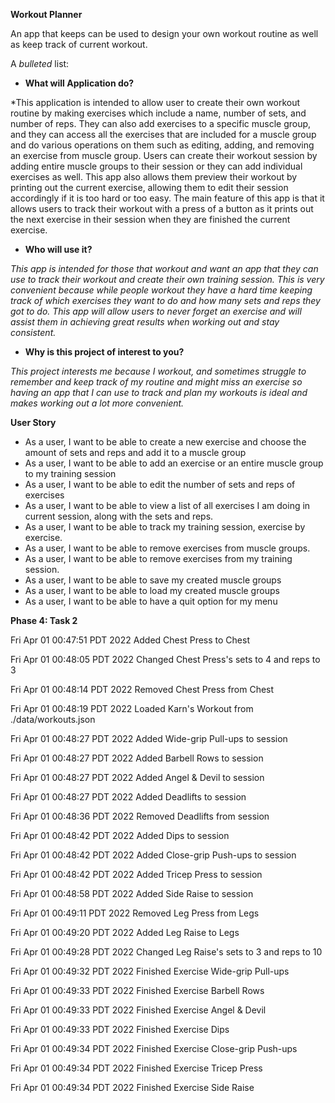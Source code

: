**Workout Planner**

An app that keeps can be used to design your own workout routine as well as keep track of
current workout. 

A *bulleted* list:
- **What will Application do?**

*This application is intended to allow user to create their own workout routine 
by making exercises which include a name, number of sets, and number of reps. They can also add
exercises to a specific muscle group, and they can access all the exercises that are
included for a muscle group and do various operations on them such as editing, adding, and removing an exercise 
from muscle group. 
Users can create their workout session by adding entire muscle groups to their session
or they can add individual exercises as well. This app also allows them preview their workout by printing out the 
current exercise, allowing 
them to edit their session accordingly if it is too hard or too easy. The main feature of this app is that it 
allows users
to track their workout with a press of a button as it prints out the next exercise in their session when they are 
finished the current exercise. 

- **Who will use it?**

*This app is intended for those that workout and want an app that they can use to 
track their workout and create their own training session. This is very convenient because while people
workout they have a hard time keeping track of which exercises they want to do and how many sets and reps they
got to do. 
This app will allow users to never forget an exercise and will assist them in achieving great results when working out 
and stay consistent.*

- **Why is this project of interest to you?**

*This project interests me because I workout, and sometimes struggle to remember and keep track of
my routine and might miss an exercise so having an app that I can use to track and plan my workouts is ideal and makes 
working out a lot more convenient.*

**User Story**

- As a user, I want to be able to create a new exercise and choose the amount of sets and reps and add it to a 
muscle group
- As a user, I want to be able to add an exercise or an entire muscle group to my training session
- As a user, I want to be able to edit the number of sets and reps of exercises 
- As a user, I want to be able to view a list of all exercises I am doing in current session,
along with the sets and reps.
- As a user, I want to be able to track my training session, exercise by exercise.
- As a user, I want to be able to remove exercises from muscle groups.
- As a user, I want to be able to remove exercises from my training session.
- As a user, I want to be able to save my created muscle groups
- As a user, I want to be able to load my created muscle groups
- As a user, I want to be able to have a quit option for my menu

**Phase 4: Task 2**

Fri Apr 01 00:47:51 PDT 2022
Added Chest Press to Chest


Fri Apr 01 00:48:05 PDT 2022
Changed Chest Press's sets to 4 and reps to 3


Fri Apr 01 00:48:14 PDT 2022
Removed Chest Press from Chest


Fri Apr 01 00:48:19 PDT 2022
Loaded Karn's Workout from ./data/workouts.json


Fri Apr 01 00:48:27 PDT 2022
Added Wide-grip Pull-ups to session


Fri Apr 01 00:48:27 PDT 2022
Added Barbell Rows to session


Fri Apr 01 00:48:27 PDT 2022
Added Angel & Devil to session


Fri Apr 01 00:48:27 PDT 2022
Added Deadlifts to session


Fri Apr 01 00:48:36 PDT 2022
Removed Deadlifts from session


Fri Apr 01 00:48:42 PDT 2022
Added Dips to session


Fri Apr 01 00:48:42 PDT 2022
Added Close-grip Push-ups to session


Fri Apr 01 00:48:42 PDT 2022
Added Tricep Press to session


Fri Apr 01 00:48:58 PDT 2022
Added Side Raise to session


Fri Apr 01 00:49:11 PDT 2022
Removed Leg Press from Legs


Fri Apr 01 00:49:20 PDT 2022
Added Leg Raise to Legs


Fri Apr 01 00:49:28 PDT 2022
Changed Leg Raise's sets to 3 and reps to 10


Fri Apr 01 00:49:32 PDT 2022
Finished Exercise Wide-grip Pull-ups


Fri Apr 01 00:49:33 PDT 2022
Finished Exercise Barbell Rows


Fri Apr 01 00:49:33 PDT 2022
Finished Exercise Angel & Devil


Fri Apr 01 00:49:33 PDT 2022
Finished Exercise Dips


Fri Apr 01 00:49:34 PDT 2022
Finished Exercise Close-grip Push-ups


Fri Apr 01 00:49:34 PDT 2022
Finished Exercise Tricep Press


Fri Apr 01 00:49:34 PDT 2022
Finished Exercise Side Raise